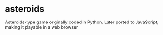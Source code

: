 # asteroids
Asteroids-type game originally coded in Python. Later ported to JavaScript, making it playable in a web browser
